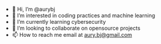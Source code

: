 - 👋 Hi, I’m @aurybj
- 👀 I’m interested in coding practices and machine learning
- 🌱 I’m currently learning cybersecurity
- 💞️ I’m looking to collaborate on opensource projects
- 📫 How to reach me email at aury.bj@gmail.com

<!---
aurybj/aurybj is a ✨ special ✨ repository because its `README.md` (this file) appears on your GitHub profile.
You can click the Preview link to take a look at your changes.
--->
